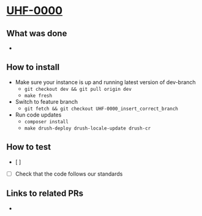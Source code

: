 # [UHF-0000](https://helsinkisolutionoffice.atlassian.net/browse/UHF-0000)

## What was done
<!-- Describe what was done, f.e. fixed bug in accordion javascript. -->
*

## How to install
<!-- Describe steps how to install the features. Default steps are provided. -->
* Make sure your instance is up and running latest version of dev-branch
  * `git checkout dev && git pull origin dev`
  * `make fresh`
* Switch to feature branch
  * `git fetch && git checkout UHF-0000_insert_correct_branch`
* Run code updates
  * `composer install`
  * `make drush-deploy drush-locale-update drush-cr`

## How to test
<!-- Describe steps how to test the features. Add as many steps as you want to be tested -->
* [ ] 
* [ ] Check that the code follows our standards

<!--
Check list for the developer

Privacy
- Do the changes you made have an impact on privacy? If you are unsure, please check the checklist at: https://helsinkisolutionoffice.atlassian.net/wiki/spaces/HEL/pages/9930473479/Tietosuojan+tarkistuslista+kehitt+jille

Documentation
- Check the documentation exists and is up to date. Add link if the documentation is not included in the PR.

Translations
- Make sure all necessary translations have been added.

E2E tests
- Make sure the tests pass when you run `make test-pw` on your local.
- Detailed instructions can be found here: https://github.com/City-of-Helsinki/hel-fi-drupal-grants/blob/dev/e2e/README.md#environment-setup

Application that are no longer used
- Archive the webform applications after they are no longer used. This stops users from sending old drafts of the archived application.
-->

## Links to related PRs
<!-- F.e. a related PR in another repository -->
*
